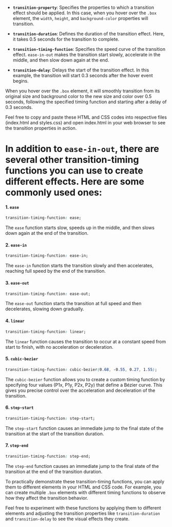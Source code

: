 
- **`transition-property`**: Specifies the properties to which a transition effect should be applied. In this case, when you hover over the `.box` element, the `width`, `height`, and `background-color` properties will transition.

- **`transition-duration`**: Defines the duration of the transition effect. Here, it takes 0.5 seconds for the transition to complete.

- **`transition-timing-function`**: Specifies the speed curve of the transition effect. `ease-in-out` makes the transition start slowly, accelerate in the middle, and then slow down again at the end.

- **`transition-delay`**: Delays the start of the transition effect. In this example, the transition will start 0.3 seconds after the hover event begins.

When you hover over the `.box` element, it will smoothly transition from its original size and background color to the new size and color over 0.5 seconds, following the specified timing function and starting after a delay of 0.3 seconds.

Feel free to copy and paste these HTML and CSS codes into respective files (index.html and styles.css) and open index.html in your web browser to see the transition properties in action.

# In addition to `ease-in-out`, there are several other transition-timing functions you can use to create different effects. Here are some commonly used ones:

#### 1. `ease`
```css
transition-timing-function: ease;
```
The `ease` function starts slow, speeds up in the middle, and then slows down again at the end of the transition.

#### 2. `ease-in`
```css
transition-timing-function: ease-in;
```
The `ease-in` function starts the transition slowly and then accelerates, reaching full speed by the end of the transition.

#### 3. `ease-out`
```css
transition-timing-function: ease-out;
```
The `ease-out` function starts the transition at full speed and then decelerates, slowing down gradually.

#### 4. `linear`
```css
transition-timing-function: linear;
```
The `linear` function causes the transition to occur at a constant speed from start to finish, with no acceleration or deceleration.

#### 5. `cubic-bezier`
```css
transition-timing-function: cubic-bezier(0.68, -0.55, 0.27, 1.55);
```
The `cubic-bezier` function allows you to create a custom timing function by specifying four values (P1x, P1y, P2x, P2y) that define a Bézier curve. This gives you precise control over the acceleration and deceleration of the transition.

#### 6. `step-start`
```css
transition-timing-function: step-start;
```
The `step-start` function causes an immediate jump to the final state of the transition at the start of the transition duration.

#### 7. `step-end`
```css
transition-timing-function: step-end;
```
The `step-end` function causes an immediate jump to the final state of the transition at the end of the transition duration.

To practically demonstrate these transition-timing functions, you can apply them to different elements in your HTML and CSS code. For example, you can create multiple `.box` elements with different timing functions to observe how they affect the transition behavior.

Feel free to experiment with these functions by applying them to different elements and adjusting the transition properties like `transition-duration` and `transition-delay` to see the visual effects they create.